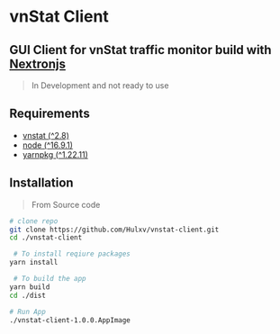 # vnStat Client

## GUI Client for vnStat traffic monitor build with [Nextronjs](https://github.com/saltyshiomix/nextron/tree/v7.1.0)

> In Development and not ready to use

## Requirements

- [vnstat (^2.8)](https://humdi.net/vnstat/)
- [node (^16.9.1)](https://nodejs.org/en/)
- [yarnpkg (^1.22.11)](https://yarnpkg.com/getting-started/install)

## Installation

> From Source code

```bash
# clone repo
git clone https://github.com/Hulxv/vnstat-client.git
cd ./vnstat-client

 # To install reqiure packages
yarn install

 # To build the app
yarn build
cd ./dist

# Run App
./vnstat-client-1.0.0.AppImage
```

